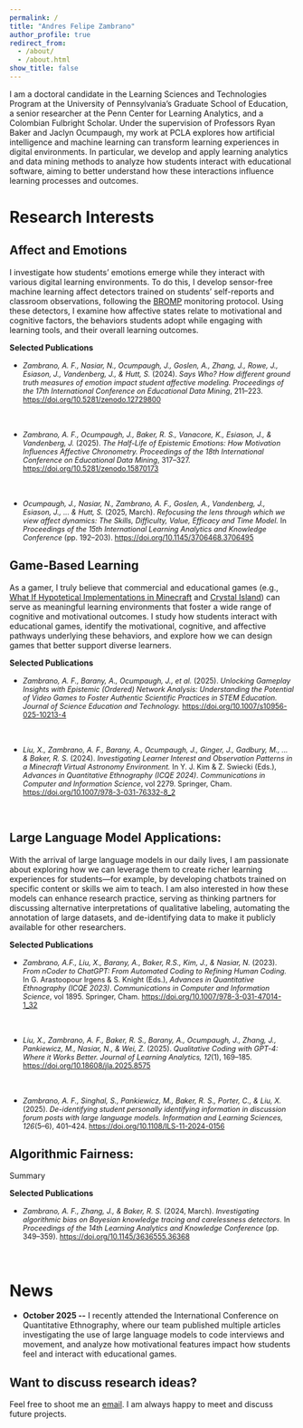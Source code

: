 ```yaml
---
permalink: /
title: "Andres Felipe Zambrano"
author_profile: true
redirect_from: 
  - /about/
  - /about.html
show_title: false
---
```


I am a doctoral candidate in the Learning Sciences and Technologies Program at the University of Pennsylvania’s Graduate School of Education, a senior researcher at the Penn Center for Learning Analytics, and a Colombian Fulbright Scholar. Under the supervision of Professors Ryan Baker and Jaclyn Ocumpaugh, my work at PCLA explores how artificial intelligence and machine learning can transform learning experiences in digital environments. In particular, we develop and apply learning analytics and data mining methods to analyze how students interact with educational software, aiming to better understand how these interactions influence learning processes and outcomes.

Research Interests
======

Affect and Emotions
---
I investigate how students’ emotions emerge while they interact with various digital learning environments. To do this, I develop sensor-free machine learning affect detectors trained on students’ self-reports and classroom observations, following the [BROMP](https://learninganalytics.upenn.edu/ryanbaker/bromp.html) monitoring protocol. Using these detectors, I examine how affective states relate to motivational and cognitive factors, the behaviors students adopt while engaging with learning tools, and their overall learning outcomes.

**Selected Publications**<br>
- <span style="font-size: 0.9em;">
  <i>Zambrano, A. F., Nasiar, N., Ocumpaugh, J., Goslen, A., Zhang, J., Rowe, J., Esiason, J., Vandenberg, J., & Hutt, S.</i> (2024). 
  <i>Says Who? How different ground truth measures of emotion impact student affective modeling.</i> 
  <i>Proceedings of the 17th International Conference on Educational Data Mining</i>, 211–223. 
  <a href="https://doi.org/10.5281/zenodo.12729800">https://doi.org/10.5281/zenodo.12729800</a>
</span><br>
- <span style="font-size: 0.9em;">
  <i>Zambrano, A. F., Ocumpaugh, J., Baker, R. S., Vanacore, K., Esiason, J., & Vandenberg, J.</i> (2025). 
  <i>The Half-Life of Epistemic Emotions: How Motivation Influences Affective Chronometry.</i> 
  <i>Proceedings of the 18th International Conference on Educational Data Mining</i>, 317–327. 
  <a href="https://doi.org/10.5281/zenodo.15870173">https://doi.org/10.5281/zenodo.15870173</a>
</span><br>
- <span style="font-size: 0.9em;">
  <i>Ocumpaugh, J., Nasiar, N., Zambrano, A. F., Goslen, A., Vandenberg, J., Esiason, J., ... & Hutt, S.</i> (2025, March). 
  <i>Refocusing the lens through which we view affect dynamics: The Skills, Difficulty, Value, Efficacy and Time Model.</i> 
  In <i>Proceedings of the 15th International Learning Analytics and Knowledge Conference</i> (pp. 192–203). 
  <a href="https://doi.org/10.1145/3706468.3706495">https://doi.org/10.1145/3706468.3706495</a>
</span>

Game-Based Learning
---
As a gamer, I truly believe that commercial and educational games (e.g., [What If Hypotetical Implementations in Minecraft](https://whimcproject.web.illinois.edu/) and [Crystal Island](https://sites.google.com/ncsu.edu/intellimedia-crystalisland/)) can serve as meaningful learning environments that foster a wide range of cognitive and motivational outcomes. I study how students interact with educational games, identify the motivational, cognitive, and affective pathways underlying these behaviors, and explore how we can design games that better support diverse learners.

**Selected Publications**<br>
- <span style="font-size: 0.9em;">
  <i>Zambrano, A. F., Barany, A., Ocumpaugh, J., et al.</i> (2025). 
  <i>Unlocking Gameplay Insights with Epistemic (Ordered) Network Analysis: Understanding the Potential of Video Games to Foster Authentic Scientific Practices in STEM   Education.</i> 
  <i>Journal of Science Education and Technology.</i> 
  <a href="https://doi.org/10.1007/s10956-025-10213-4">https://doi.org/10.1007/s10956-025-10213-4</a>
</span><br>
- <span style="font-size: 0.9em;">
  <i>Liu, X., Zambrano, A. F., Barany, A., Ocumpaugh, J., Ginger, J., Gadbury, M., ... & Baker, R. S.</i> (2024). 
  <i>Investigating Learner Interest and Observation Patterns in a Minecraft Virtual Astronomy Environment.</i> 
  In Y. J. Kim & Z. Swiecki (Eds.), <i>Advances in Quantitative Ethnography (ICQE 2024)</i>. 
  <i>Communications in Computer and Information Science</i>, vol 2279. Springer, Cham. 
  <a href="https://doi.org/10.1007/978-3-031-76332-8_2">https://doi.org/10.1007/978-3-031-76332-8_2</a>
</span><br>

Large Language Model Applications:
---
With the arrival of large language models in our daily lives, I am passionate about exploring how we can leverage them to create richer learning experiences for students—for example, by developing chatbots trained on specific content or skills we aim to teach. I am also interested in how these models can enhance research practice, serving as thinking partners for discussing alternative interpretations of qualitative labeling, automating the annotation of large datasets, and de-identifying data to make it publicly available for other researchers.

**Selected Publications**<br>
- <span style="font-size: 0.9em;">
  <i>Zambrano, A.F., Liu, X., Barany, A., Baker, R.S., Kim, J., & Nasiar, N.</i> (2023). 
  <i>From nCoder to ChatGPT: From Automated Coding to Refining Human Coding.</i> 
  In G. Arastoopour Irgens & S. Knight (Eds.), <i>Advances in Quantitative Ethnography (ICQE 2023)</i>. 
  <i>Communications in Computer and Information Science</i>, vol 1895. Springer, Cham. 
  <a href="https://doi.org/10.1007/978-3-031-47014-1_32">https://doi.org/10.1007/978-3-031-47014-1_32</a>
</span><br>
- <span style="font-size: 0.9em;">
  <i>Liu, X., Zambrano, A. F., Baker, R. S., Barany, A., Ocumpaugh, J., Zhang, J., Pankiewicz, M., Nasiar, N., & Wei, Z.</i> (2025). 
  <i>Qualitative Coding with GPT-4: Where it Works Better.</i> 
  <i>Journal of Learning Analytics, 12</i>(1), 169–185. 
  <a href="https://doi.org/10.18608/jla.2025.8575">https://doi.org/10.18608/jla.2025.8575</a>
</span><br>
- <span style="font-size: 0.9em;">
  <i>Zambrano, A. F., Singhal, S., Pankiewicz, M., Baker, R. S., Porter, C., & Liu, X.</i> (2025). 
  <i>De-identifying student personally identifying information in discussion forum posts with large language models.</i> 
  <i>Information and Learning Sciences, 126</i>(5–6), 401–424. 
  <a href="https://doi.org/10.1108/ILS-11-2024-0156">https://doi.org/10.1108/ILS-11-2024-0156</a>
</span>

Algorithmic Fairness:
---
Summary

**Selected Publications**<br>
- <span style="font-size: 0.9em;">
  <i>Zambrano, A. F., Zhang, J., & Baker, R. S.</i> (2024, March). 
  <i>Investigating algorithmic bias on Bayesian knowledge tracing and carelessness detectors.</i> 
  In <i>Proceedings of the 14th Learning Analytics and Knowledge Conference</i> (pp. 349–359). 
  <a href="https://doi.org/10.1145/3636555.36368">https://doi.org/10.1145/3636555.36368</a>
</span><br>

News
======
- **October 2025 --** I recently attended the International Conference on Quantitative Ethnography, where our team published multiple articles investigating the use of large language models to code interviews and movement, and analyze how motivational features impact how students feel and interact with educational games.

Want to discuss research ideas?
------
Feel free to shoot me an [email](mailto:afzambrano97@gmail.com). I am always happy to meet and discuss future projects.

